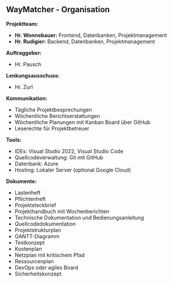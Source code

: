 ## WayMatcher - Organisation

**Projektteam:**

* **Hr. Wonnebauer:** Frontend, Datenbanken, Projektmanagement
* **Hr. Rudigier:** Backend, Datenbanken, Projektmanagement

**Auftraggeber:**

* Hr. Pausch

**Lenkungsausschuss:**

* Hr. Zurl

**Kommunikation:**

* Tägliche Projektbesprechungen
* Wöchentliche Berichtserstattungen
* Wöchentliche Planungen mit Kanban Board über GitHub
* Leserechte für Projektbetreuer

**Tools:**

* IDEs: Visual Studio 2022, Visual Studio Code
* Quellcodeverwaltung: Git mit GitHub
* Datenbank: Azure
* Hosting: Lokaler Server (optional Google Cloud)

**Dokumente:**

* Lastenheft
* Pflichtenheft
* Projektsteckbrief
* Projekthandbuch mit Wochenberichten
* Technische Dokumentation und Bedienungsanleitung
* Quellcodedokumentation
* Projektstrukturplan
* GANTT-Diagramm
* Testkonzept
* Kostenplan
* Netzplan mit kritischem Pfad
* Ressourcenplan
* DevOps oder agiles Board
* Sicherheitskonzept
